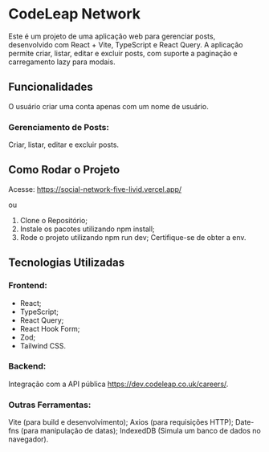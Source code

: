 # CodeLeap Network
Este é um projeto de uma aplicação web para gerenciar posts, desenvolvido com React + Vite, TypeScript e React Query.
A aplicação permite criar, listar, editar e excluir posts, com suporte a paginação e carregamento lazy para modais.

## Funcionalidades
O usuário criar uma conta apenas com um nome de usuário.

### Gerenciamento de Posts:
Criar, listar, editar e excluir posts.

## Como Rodar o Projeto
Acesse: https://social-network-five-livid.vercel.app/

ou 

1. Clone o Repositório;
2. Instale os pacotes utilizando npm install;
3. Rode o projeto utilizando npm run dev;
Certifique-se de obter a env.

## Tecnologias Utilizadas
### Frontend:
- React;
- TypeScript;
- React Query;
- React Hook Form;
- Zod;
- Tailwind CSS.

### Backend:
Integração com a API pública https://dev.codeleap.co.uk/careers/.

### Outras Ferramentas:
Vite (para build e desenvolvimento);
Axios (para requisições HTTP);
Date-fns (para manipulação de datas);
IndexedDB (Simula um banco de dados no navegador).
